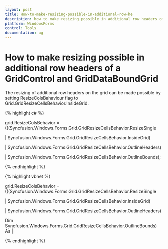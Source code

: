 ```yaml
---
layout: post
title: How-to-make-resizing-possible-in-additional-row-he
description: how to make resizing possible in additional row headers of a gridcontrol and griddataboundgrid
platform: WindowsForms
control: Tools
documentation: ug
---
```


# How to make resizing possible in additional row headers of a GridControl and GridDataBoundGrid



The resizing of additional row headers on the grid can be made possible by setting ResizeColsBahaviour flag to Grid.GridResizeCellsBehavior.InsideGrid.

{% highlight c# %}



grid.ResizeColsBehavior = (((Syncfusion.Windows.Forms.Grid.GridResizeCellsBehavior.ResizeSingle

| Syncfusion.Windows.Forms.Grid.GridResizeCellsBehavior.InsideGrid)

| Syncfusion.Windows.Forms.Grid.GridResizeCellsBehavior.OutlineHeaders)

| Syncfusion.Windows.Forms.Grid.GridResizeCellsBehavior.OutlineBounds);


{% endhighlight %}

{% highlight vbnet %}



grid.ResizeColsBehavior = (((Syncfusion.Windows.Forms.Grid.GridResizeCellsBehavior.ResizeSingle

| Syncfusion.Windows.Forms.Grid.GridResizeCellsBehavior.InsideGrid)

| Syncfusion.Windows.Forms.Grid.GridResizeCellsBehavior.OutlineHeaders)

Dim Syncfusion.Windows.Forms.Grid.GridResizeCellsBehavior.OutlineBounds) As |



{% endhighlight %}
